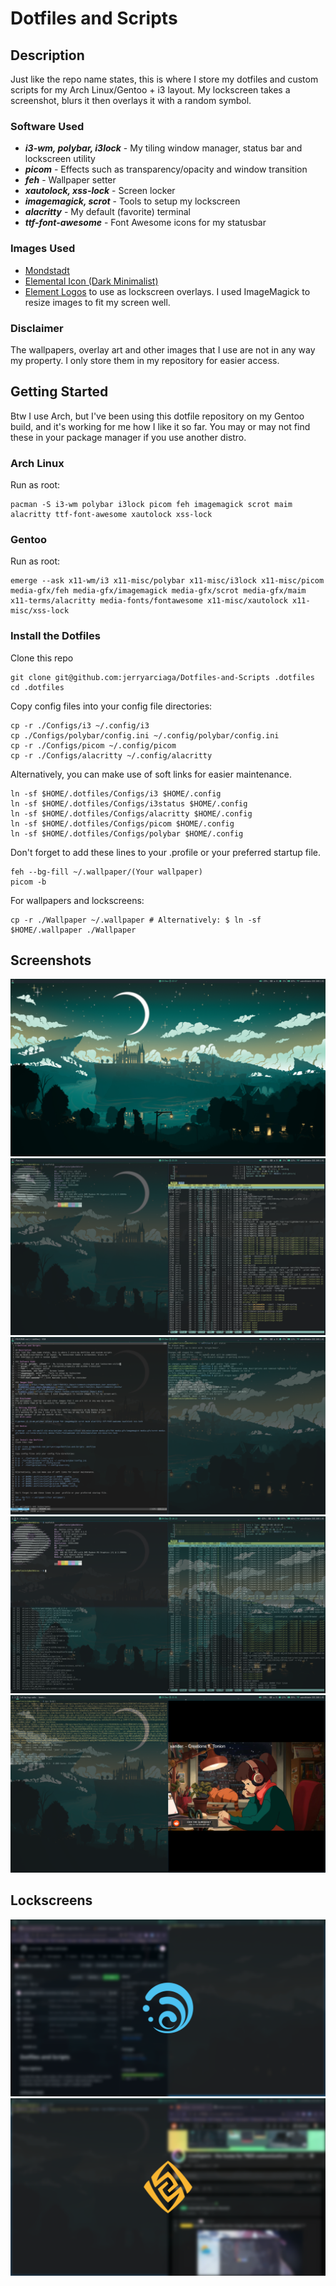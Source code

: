 # Dotfiles and Scripts

## Description
Just like the repo name states, this is where I store my dotfiles and custom scripts
for my Arch Linux/Gentoo + i3 layout. My lockscreen takes a screenshot, blurs it
then overlays it with a random symbol.

### Software Used
- ***i3-wm, polybar, i3lock*** - My tiling window manager, status bar and lockscreen utility
- ***picom*** - Effects such as transparency/opacity and window transition
- ***feh*** - Wallpaper setter
- ***xautolock, xss-lock*** - Screen locker
- ***imagemagick, scrot*** - Tools to setup my lockscreen
- ***alacritty*** - My default (favorite) terminal
- ***ttf-font-awesome*** - Font Awesome icons for my statusbar

### Images Used
- [Mondstadt](https://www.reddit.com/r/Genshin_Impact/comments/okqdv9/moon_over_monstadt/)
- [Elemental Icon (Dark Minimalist)](https://www.reddit.com/r/Genshin_Impact/comments/jbextw/i_made_2_wallpapers_of_the_genshin_elements/)
- [Element Logos](https://genshin-impact.fandom.com/wiki/Genshin_Impact_Wiki)
to use as lockscreen overlays. I used ImageMagick to resize images to fit my screen well.

### Disclaimer
The wallpapers, overlay art and other images that I use are not in any way my property.
I only store them in my repository for easier access.

## Getting Started
Btw I use Arch, but I've been using this dotfile repository on my Gentoo build, and
it's working for me how I like it so far. You may or may not find these in your
package manager if you use another distro.
### Arch Linux
Run as root:
```
pacman -S i3-wm polybar i3lock picom feh imagemagick scrot maim alacritty ttf-font-awesome xautolock xss-lock
```
### Gentoo
Run as root:
```
emerge --ask x11-wm/i3 x11-misc/polybar x11-misc/i3lock x11-misc/picom media-gfx/feh media-gfx/imagemagick media-gfx/scrot media-gfx/maim x11-terms/alacritty media-fonts/fontawesome x11-misc/xautolock x11-misc/xss-lock
```

### Install the Dotfiles
Clone this repo
```
git clone git@github.com:jerryarciaga/Dotfiles-and-Scripts .dotfiles
cd .dotfiles
```
Copy config files into your config file directories:
```
cp -r ./Configs/i3 ~/.config/i3
cp ./Configs/polybar/config.ini ~/.config/polybar/config.ini 
cp -r ./Configs/picom ~/.config/picom
cp -r ./Configs/alacritty ~/.config/alacritty
```

Alternatively, you can make use of soft links for easier maintenance.
```
ln -sf $HOME/.dotfiles/Configs/i3 $HOME/.config
ln -sf $HOME/.dotfiles/Configs/i3status $HOME/.config
ln -sf $HOME/.dotfiles/Configs/alacritty $HOME/.config
ln -sf $HOME/.dotfiles/Configs/picom $HOME/.config
ln -sf $HOME/.dotfiles/Configs/polybar $HOME/.config
```

Don't forget to add these lines to your .profile or your preferred startup file.
```
feh --bg-fill ~/.wallpaper/(Your wallpaper)
picom -b
```

For wallpapers and lockscreens:
```
cp -r ./Wallpaper ~/.wallpaper # Alternatively: $ ln -sf $HOME/.wallpaper ./Wallpaper 
```

## Screenshots
![Blank Screenshot (Idle)](https://github.com/jerryarciaga/Dotfiles-and-Scripts/blob/main/Screenshots/blank.png?raw=true)
![Neofetch and Htop](https://github.com/jerryarciaga/Dotfiles-and-Scripts/blob/main/Screenshots/stats.png?raw=true)
![Git Workflow](https://github.com/jerryarciaga/Dotfiles-and-Scripts/blob/main/Screenshots/git_commit.png?raw=true)
![Kernel Building Workflow](https://github.com/jerryarciaga/Dotfiles-and-Scripts/blob/main/Screenshots/kernel_build.png?raw=true)
![Lofi from the terminal](https://github.com/jerryarciaga/Dotfiles-and-Scripts/blob/main/Screenshots/lofi.png?raw=true)

## Lockscreens
![Hydro Overlay](https://github.com/jerryarciaga/Dotfiles-and-Scripts/blob/main/Screenshots/lockscreen.png?raw=true)
![Geo Overlay](https://github.com/jerryarciaga/Dotfiles-and-Scripts/blob/main/Screenshots/lockscreen2.png?raw=true)
